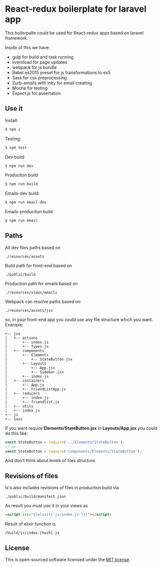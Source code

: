 # React-redux boilerplate for laravel app

This boilerpalte could be used for React-redux apps based on laravel framework.

Inside of this we have:
* gulp for build and task running
* livereload for page updates
* webpack for js bundle
* Babel es2015 preset for js transformations to es5
* Sass for css preprocessing
* Zurb-emails with inky for email creating
* Mocha for testing
* Expect.js for assertation

## Use it
Install:
```sh
$ npm i
```

Testing:
```sh
$ npm test
```

Dev build:
```sh
$ npm run dev
```

Produciton build
```sh
$ npm run build
```

Emails-dev build:
```sh
$ npm run email-dev
```

Emails-produciton build
```sh
$ npm run email
```

## Paths
All dev files paths based on
```
./resources/assets
```

Build path for front-end based on
```
./public/build
```

Production path for emails based on
```
./resources/views/emails
```

Webpack can resolve paths based on
```
./resources/assets/jsx
```
so, in your front-end app you could use any file structure which you want. Example:
```
+-- jsx
|   +-- actions
|       +-- index.js
|       +-- Types.js
|   +-- components
|       +-- Elements
|           +-- StateButton.jsx
|       +-- Layouts
|           +-- App.jsx
|           +-- Sidebar.jsx
|       +-- index.js
|   +-- containers
|       +-- App.js
|       +-- FriendListApp.js
|   +-- reducers
|       +-- index.js
|       +-- friendlist.js
|   +-- utils
|   +-- index.js
+-- js
+-- sass
```
If you want require **Elements/StateButton.jsx** in **Layouts/App.jsx** you could do this like:
```js
const StateButton = require('../Elements/StateButton');
// or
const StateButton = require('components/Elements/StateButton');
```
And don't think about levels of files structure.

## Revisions of files
Is's also includes revisions of files in production build via
```
./public/build/manifest.json
```
As result you must use it in your views as
```html
<script src="{{elixir('js/index.js')}}"></script>
```
Result of elixir function is
```
/build/js/index-[hash].js
```

## License

This is open-sourced software licensed under the [MIT license](http://opensource.org/licenses/MIT).
